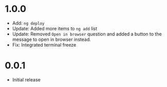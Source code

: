 # 1.0.0
- Add: `ng deploy`
- Update: Added more items to `ng add` list
- Update: Removed `Open in browser` question and added a button to the message to open in browser instead.
- Fix: Integrated terminal freeze

# 0.0.1
- Initial release